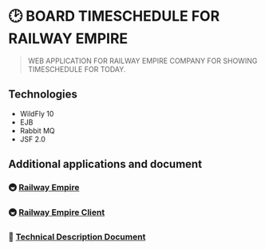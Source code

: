 # 🕑 BOARD TIMESCHEDULE FOR RAILWAY EMPIRE
 
 > WEB APPLICATION FOR RAILWAY EMPIRE COMPANY FOR SHOWING TIMESCHEDULE FOR TODAY.

## Technologies
- WildFly 10
- EJB
- Rabbit MQ
- JSF 2.0



## Additional applications and document
###  🚇  [Railway Empire](https://github.com/ElinaValieva/railway-empire "Railway Empire")
###  🚇  [Railway Empire Client](https://github.com/ElinaValieva/railway-empire-client "Railway Empire Client")
### :book:  [Technical Description Document](https://docs.google.com/document/d/1mAfonnv3jGGsdL8SuQSIqbCStQ-zN2_L4fsDTbzHBiE/edit "Technical description document")
